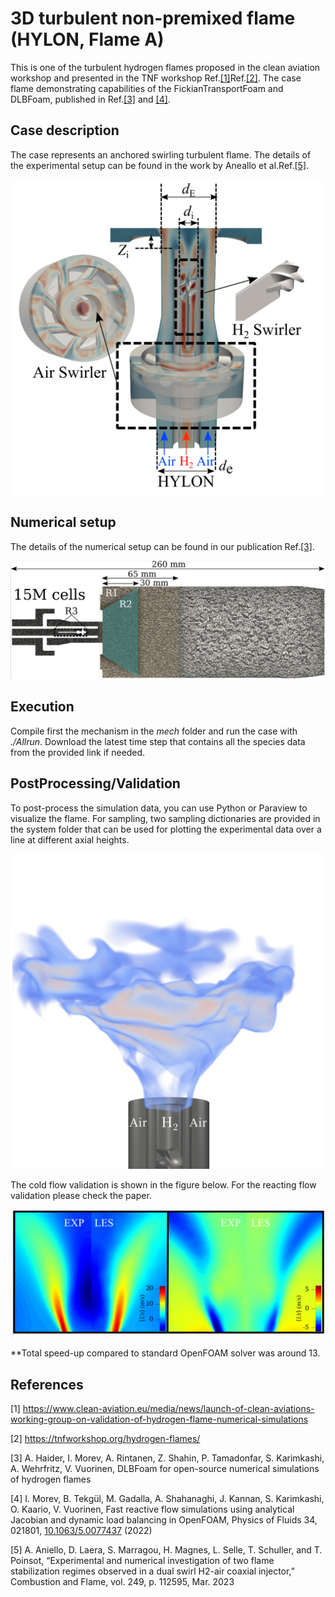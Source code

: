 # 3D turbulent non-premixed flame (HYLON, Flame A)
This is one of the turbulent hydrogen flames proposed in the clean aviation workshop and presented in the TNF workshop Ref.[[1]](#1)Ref.[[2]](#2). The case flame demonstrating capabilities of the FickianTransportFoam and DLBFoam, published in Ref.[[3]](#3) and [[4]](#4). 

## Case description
The case represents an anchored swirling turbulent flame. The details of the experimental setup can be found in the work by Aneallo et al.Ref.[[5]](#5).
<p align="center">
  <img src="doc/HYLON_Injector.png" alt="drawing" width="600"/>
</p>


## Numerical setup
The details of the numerical setup can be found in our publication Ref.[[3]](#3).

<p align="center">
  <img src="doc/HYLON_Mesh.png" alt="drawing" width="600"/>
</p>


## Execution
Compile first the mechanism in the *mech* folder and run the case with *./Allrun*. Download the latest time step that contains all the species data from the provided link if needed.

## PostProcessing/Validation
To post-process the simulation data, you can use Python or Paraview to visualize the flame. For sampling, two sampling dictionaries are provided in the system folder that can be used for plotting the experimental data over a line at different axial heights.

<p align="center">
  <img src="doc/HYLON.png" alt="drawing" width="600"/>
</p>

The cold flow validation is shown in the figure below. For the reacting flow validation please check the paper.

<p align="center">
  <img src="doc/HYLON_ColdValidation.png" alt="drawing" width="800"/>
</p>
**Total speed-up compared to standard OpenFOAM solver was around 13.

## References

<a id="1">[1]</a>
https://www.clean-aviation.eu/media/news/launch-of-clean-aviations-working-group-on-validation-of-hydrogen-flame-numerical-simulations

<a id="2">[2]</a> 
https://tnfworkshop.org/hydrogen-flames/

<a id="3">[3]</a>
A. Haider, I. Morev, A. Rintanen, Z. Shahin, P. Tamadonfar, S. Karimkashi, A. Wehrfritz, V. Vuorinen, DLBFoam for open-source numerical simulations of
hydrogen flames

<a id="4">[4]</a>
I. Morev, B. Tekgül, M. Gadalla, A. Shahanaghi, J. Kannan, S. Karimkashi, O. Kaario, V. Vuorinen, Fast reactive flow simulations using analytical Jacobian and dynamic load balancing in OpenFOAM, Physics of Fluids 34, 021801, [10.1063/5.0077437](https://doi.org/10.1063/5.0077437) (2022)



<a id="5">[5]</a>
A. Aniello, D. Laera, S. Marragou, H. Magnes, L. Selle, T. Schuller,
and T. Poinsot, “Experimental and numerical investigation of two flame
stabilization regimes observed in a dual swirl H2-air coaxial injector,”
Combustion and Flame, vol. 249, p. 112595, Mar. 2023
